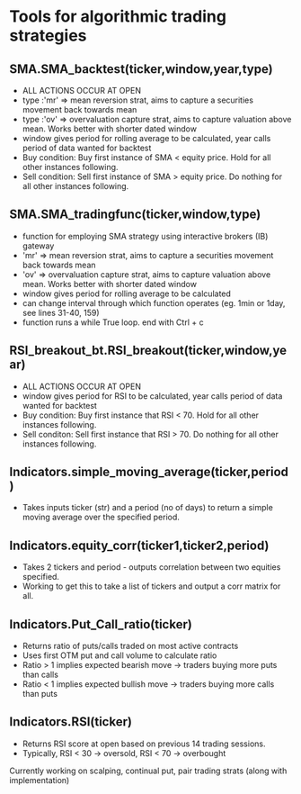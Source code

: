 # Tools for algorithmic trading strategies 

## SMA.SMA_backtest(ticker,window,year,type)
*  ALL ACTIONS OCCUR AT OPEN
*  type :'mr' => mean reversion strat, aims to capture a securities movement back towards mean
*  type :'ov' => overvaluation capture strat, aims to capture valuation above mean. Works better with shorter dated window 
*  window gives period for rolling average to be calculated, year calls period of data wanted for backtest
*  Buy condition: Buy first instance of SMA < equity price. Hold for all other instances following.
*  Sell condition: Sell first instance of SMA > equity price. Do nothing for all other instances following.

## SMA.SMA_tradingfunc(ticker,window,type)
*  function for employing SMA strategy using interactive brokers (IB) gateway
*  'mr' => mean reversion strat, aims to capture a securities movement back towards mean
*  'ov' => overvaluation capture strat, aims to capture valuation above mean. Works better with shorter dated window 
*  window gives period for rolling average to be calculated
*  can change interval through which function operates (eg. 1min or 1day, see lines 31-40, 159)
*  function runs a while True loop. end with Ctrl + c

## RSI_breakout_bt.RSI_breakout(ticker,window,year)
*  ALL ACTIONS OCCUR AT OPEN
*  window gives period for RSI to be calculated, year calls period of data wanted for backtest
*  Buy condition: Buy first instance that RSI < 70. Hold for all other instances following.
*  Sell conditon: Sell first instance that RSI > 70. Do nothing for all other instances following.

## Indicators.simple_moving_average(ticker,period)
*  Takes inputs ticker (str) and a period (no of days) to return a simple moving average over the specified period. 

## Indicators.equity_corr(ticker1,ticker2,period)
* Takes 2 tickers and period - outputs correlation between two equities specified.
* Working to get this to take a list of tickers and output a corr matrix for all. 
    
## Indicators.Put_Call_ratio(ticker)
*  Returns ratio of puts/calls traded on most active contracts
*  Uses first OTM put and call volume to calculate ratio
*  Ratio > 1 implies expected bearish move -> traders buying more puts than calls
*  Ratio < 1 implies expected bullish move -> traders buying more calls than puts

## Indicators.RSI(ticker)
*  Returns RSI score at open based on previous 14 trading sessions.
*  Typically, RSI < 30 -> oversold, RSI < 70 -> overbought

Currently working on scalping, continual put, pair trading strats (along with implementation)

